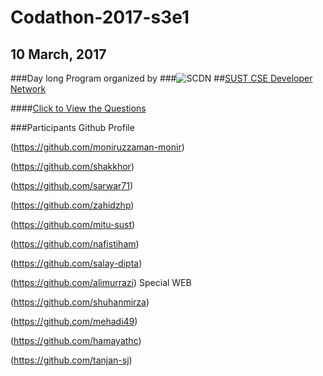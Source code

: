 # Codathon-2017-s3e1
## 10 March, 2017
###Day long Program organized by
###![SCDN](http://scdnlab.com/images/logo.jpg)
##[SUST CSE Developer Network](http://scdnlab.com/)

####[Click to View the Questions](http://scdnlab.com/codathon/)

###Participants Github Profile

(https://github.com/moniruzzaman-monir)

(https://github.com/shakkhor)

(https://github.com/sarwar71)

(https://github.com/zahidzhp)

(https://github.com/mitu-sust)

(https://github.com/nafistiham)

(https://github.com/salay-dipta)

(https://github.com/alimurrazi)  Special WEB 

(https://github.com/shuhanmirza)

(https://github.com/mehadi49)

(https://github.com/hamayathc)

(https://github.com/tanjan-sj)
